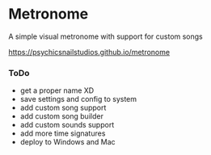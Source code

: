 # Metronome
A simple visual metronome with support for custom songs

https://psychicsnailstudios.github.io/metronome


### ToDo
* get a proper name XD
* save settings and config to system
* add custom song support
* add custom song builder
* add custom sounds support
* add more time signatures
* deploy to Windows and Mac
